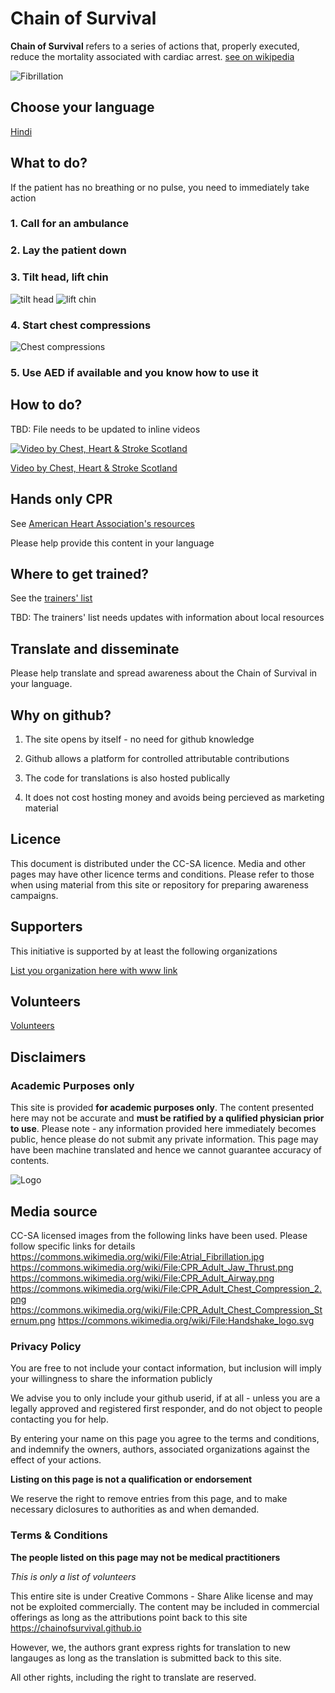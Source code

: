 # Chain of Survival
**Chain of Survival** refers to a series of actions that, properly executed, reduce the mortality associated with cardiac arrest. [see on wikipedia](https://en.wikipedia.org/wiki/Chain_of_survival)

![Fibrillation](https://upload.wikimedia.org/wikipedia/commons/9/98/Atrial_Fibrillation.jpg)

## Choose your language
[Hindi](CoS_hi.md)

## What to do?
If the patient has no breathing or no pulse, you need to immediately take action
### 1. Call for an ambulance
### 2. Lay the patient down
### 3. Tilt head, lift chin
![tilt head](https://upload.wikimedia.org/wikipedia/commons/6/63/CPR_Adult_Jaw_Thrust.png)
![lift chin](https://upload.wikimedia.org/wikipedia/commons/a/aa/CPR_Adult_Airway.png)
### 4. Start chest compressions
![Chest compressions](https://upload.wikimedia.org/wikipedia/commons/9/9a/CPR_Adult_Chest_Compression_2.png)
### 5. Use AED if available and you know how to use it

## How to do?
TBD: File needs to be updated to inline videos

[![Video by Chest, Heart & Stroke Scotland](https://upload.wikimedia.org/wikipedia/commons/c/ca/CPR_Adult_Chest_Compression_Sternum.png)](https://www.youtube.com/watch?v=ozzZVQQTvo4)

[Video by Chest, Heart & Stroke Scotland](https://www.youtube.com/watch?v=ozzZVQQTvo4)

## Hands only CPR
See [American Heart Association's resources](https://cpr.heart.org/en/cpr-courses-and-kits/hands-only-cpr)

Please help provide this content in your language

## Where to get trained?
See the [trainers' list](trainers.md)

TBD: The trainers' list needs updates with information about local resources

## Translate and disseminate
Please help translate and spread awareness about the Chain of Survival in your language.

## Why on github?
1. The site opens by itself - no need for github knowledge

2. Github allows a platform for controlled attributable contributions

3. The code for translations is also hosted publically

4. It does not cost hosting money and avoids being percieved as marketing material

## Licence
This document is distributed under the CC-SA licence. Media and other pages may have other licence terms and conditions. Please refer to those when using material from this site or repository for preparing awareness campaigns.

## Supporters
This initiative is supported by at least the following organizations

[List you organization here with www link](supporters.md)

## Volunteers

[Volunteers](volunteers.md)

## Disclaimers

### Academic Purposes only
This site is provided **for academic purposes only**. The content presented here may not be accurate and **must be ratified by a qulified physician prior to use**. Please note - any information provided here immediately becomes public, hence please do not submit any private information. This page may have been machine translated and hence we cannot guarantee accuracy of contents.

![Logo](https://upload.wikimedia.org/wikipedia/commons/thumb/7/7a/Handshake_logo.svg/1000px-Handshake_logo.svg.png)

## Media source
CC-SA licensed images from the following links have been used. Please follow specific links for details
https://commons.wikimedia.org/wiki/File:Atrial_Fibrillation.jpg
https://commons.wikimedia.org/wiki/File:CPR_Adult_Jaw_Thrust.png
https://commons.wikimedia.org/wiki/File:CPR_Adult_Airway.png
https://commons.wikimedia.org/wiki/File:CPR_Adult_Chest_Compression_2.png
https://commons.wikimedia.org/wiki/File:CPR_Adult_Chest_Compression_Sternum.png
https://commons.wikimedia.org/wiki/File:Handshake_logo.svg


### Privacy Policy

You are free to not include your contact information, but inclusion will imply
your willingness to share the information publicly

We advise you to only include your github userid, if at all - unless you
are a legally approved and registered first responder, and do not object to
people contacting you for help.

By entering your name on this page you agree to the terms and conditions,
and indemnify the owners, authors, associated organizations against the 
effect of your actions.

**Listing on this page is not a qualification or endorsement**

We reserve the right to remove entries from this page, and to make necessary
diclosures to authorities as and when demanded.


### Terms & Conditions
**The people listed on this page may not be medical practitioners**

_This is only a list of volunteers_

This entire site is under Creative Commons - Share Alike license and may
not be exploited commercially. The content may be included in commercial 
offerings as long as the attributions point back to this site
https://chainofsurvival.github.io

However, we, the authors grant express rights for translation to new
langauges as long as the translation is submitted back to this site.

All other rights, including the right to translate are reserved.

